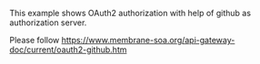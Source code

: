 This example shows OAuth2 authorization with help of github as authorization server.

Please follow https://www.membrane-soa.org/api-gateway-doc/current/oauth2-github.htm